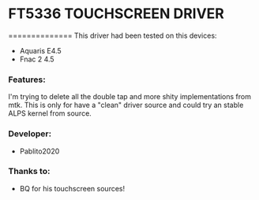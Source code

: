 # FT5336 TOUCHSCREEN DRIVER
==============
This driver had been tested on this devices:
 * Aquaris E4.5
 * Fnac 2 4.5
 
### Features:
I'm trying to delete all the double tap and more shity implementations from mtk.
This is only for have a "clean" driver source and could try an stable ALPS kernel from source.

### Developer:
  * Pablito2020
  
### Thanks to:
  * BQ for his touchscreen sources!
